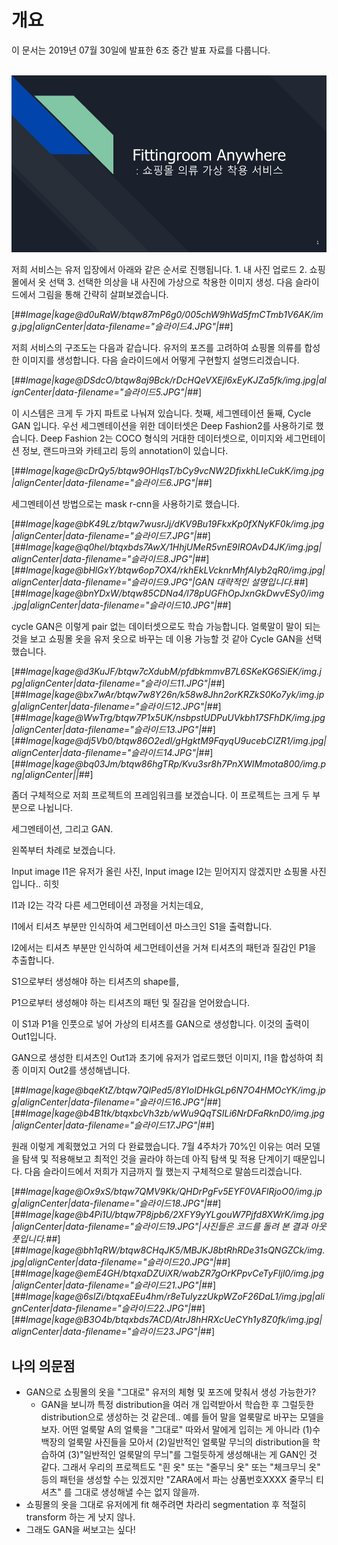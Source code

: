 ﻿# 개요
이 문서는 2019년 07월 30일에 발표한 6조 중간 발표 자료를 다룹니다.<br><br>


![slide01](img/190730/slide00.jpg)

저희 서비스는 유저 입장에서 아래와 같은 순서로 진행됩니다. 1. 내 사진 업로드 2. 쇼핑몰에서 옷 선택 3. 선택한 의상을 내 사진에 가상으로 착용한 이미지 생성.    다음 슬라이드에서 그림을 통해 간략히 살펴보겠습니다.

[##_Image|kage@d0uRaW/btqw87mP6g0/005chW9hWd5fmCTmb1V6AK/img.jpg|alignCenter|data-filename="슬라이드4.JPG"|_##]

저희 서비스의 구조도는 다음과 같습니다. 유저의 포즈를 고려하여 쇼핑몰 의류를 합성한 이미지를 생성합니다. 다음 슬라이드에서 어떻게 구현할지 설명드리겠습니다.

[##_Image|kage@DSdcO/btqw8aj9Bck/rDcHQeVXEjl6xEyKJZa5fk/img.jpg|alignCenter|data-filename="슬라이드5.JPG"|_##]

이 시스템은 크게 두 가지 파트로 나눠져 있습니다. 첫째, 세그멘테이션 둘째, Cycle GAN 입니다. 우선 세그멘테이션을 위한 데이터셋은 Deep Fashion2를 사용하기로 했습니다. Deep Fashion 2는 COCO 형식의 거대한 데이터셋으로, 이미지와 세그먼테이션 정보, 랜드마크와 카테고리 등의 annotation이 있습니다.

[##_Image|kage@cDrQy5/btqw9OHlqsT/bCy9vcNW2DfixkhLIeCukK/img.jpg|alignCenter|data-filename="슬라이드6.JPG"|_##]

세그멘테이션 방법으로는 mask r-cnn을 사용하기로 했습니다.

[##_Image|kage@bK49Lz/btqw7wusrJj/dKV9Bu19FkxKp0fXNyKF0k/img.jpg|alignCenter|data-filename="슬라이드7.JPG"|_##][##_Image|kage@q0hel/btqxbds7AwX/1HhjUMeR5vnE9IROAvD4JK/img.jpg|alignCenter|data-filename="슬라이드8.JPG"|_##][##_Image|kage@bHlGxY/btqw6op7OX4/rkhEkLVcknrMhfAIyb2qR0/img.jpg|alignCenter|data-filename="슬라이드9.JPG"|GAN 대략적인 설명입니다._##][##_Image|kage@bnYDxW/btqw85CDNa4/l78pUGFhOpJxnGkDwvESy0/img.jpg|alignCenter|data-filename="슬라이드10.JPG"|_##]

cycle GAN은 이렇게 pair 없는 데이터셋으로도 학습 가능합니다. 얼룩말이 말이 되는 것을 보고 쇼핑몰 옷을 유저 옷으로 바꾸는 데 이용 가능할 것 같아 Cycle GAN을 선택했습니다.

[##_Image|kage@d3KuJF/btqw7cXdubM/pfdbkmmvB7L6SKeKG6SiEK/img.jpg|alignCenter|data-filename="슬라이드11.JPG"|_##][##_Image|kage@bx7wAr/btqw7w8Y26n/k58w8Jhn2orKRZkS0Ko7yk/img.jpg|alignCenter|data-filename="슬라이드12.JPG"|_##][##_Image|kage@WwTrg/btqw7P1x5UK/nsbpstUDPuUVkbh17SFhDK/img.jpg|alignCenter|data-filename="슬라이드13.JPG"|_##][##_Image|kage@dj5Vb0/btqw86O2edI/gHgktM9FqyqU9ucebCIZR1/img.jpg|alignCenter|data-filename="슬라이드14.JPG"|_##][##_Image|kage@bq03Jm/btqw86hgTRp/Kvu3sr8h7PnXWIMmota800/img.png|alignCenter||_##]

좀더 구체적으로 저희 프로젝트의 프레임워크를 보겠습니다. 이 프로젝트는 크게 두 부분으로 나뉩니다.

세그멘테이션, 그리고 GAN.

왼쪽부터 차례로 보겠습니다.

Input image I1은 유저가 올린 사진, Input image I2는 믿어지지 않겠지만 쇼핑몰 사진입니다.. 히힛

I1과 I2는 각각 다른 세그먼테이션 과정을 거치는데요,

I1에서 티셔츠 부분만 인식하여 세그먼테이션 마스크인 S1을 출력합니다.

I2에서는 티셔츠 부분만 인식하여 세그먼테이션을 거쳐 티셔츠의 패턴과 질감인 P1을 추출합니다.

S1으로부터 생성해야 하는 티셔츠의 shape를,

P1으로부터 생성해야 하는 티셔츠의 패턴 및 질감을 얻어왔습니다.

이 S1과 P1을 인풋으로 넣어 가상의 티셔츠를 GAN으로 생성합니다. 이것의 출력이 Out1입니다.

GAN으로 생성한 티셔츠인 Out1과 초기에 유저가 업로드했던 이미지, I1을 합성하여 최종 이미지 Out2를 생성해냅니다.

[##_Image|kage@bqeKtZ/btqw7QlPed5/8YIoIDHkGLp6N7O4HMOcYK/img.jpg|alignCenter|data-filename="슬라이드16.JPG"|_##][##_Image|kage@b4B1tk/btqxbcVh3zb/wWu9QqTSILi6NrDFaRknD0/img.jpg|alignCenter|data-filename="슬라이드17.JPG"|_##]

원래 이렇게 계획했었고 거의 다 완료했습니다. 7월 4주차가 70%인 이유는 여러 모델을 탐색 및 적용해보고 최적인 것을 골라야 하는데 아직 탐색 및 적용 단계이기 때문입니다. 다음 슬라이드에서 저희가 지금까지 뭘 했는지 구체적으로 말씀드리겠습니다.

[##_Image|kage@Ox9xS/btqw7QMV9Kk/QHDrPgFv5EYF0VAFlRjoO0/img.jpg|alignCenter|data-filename="슬라이드18.JPG"|_##][##_Image|kage@b4Pi1U/btqw7P8jpb6/2XFY9yYLgouW7Pjfd8XWrK/img.jpg|alignCenter|data-filename="슬라이드19.JPG"|사진들은 코드를 돌려 본 결과 아웃풋입니다._##][##_Image|kage@bh1qRW/btqw8CHqJK5/MBJKJ8btRhRDe31sQNGZCk/img.jpg|alignCenter|data-filename="슬라이드20.JPG"|_##][##_Image|kage@emE4GH/btqxaDZUiXR/wabZR7gOrKPpvCeTyFIjl0/img.jpg|alignCenter|data-filename="슬라이드21.JPG"|_##][##_Image|kage@6slZi/btqxaEEu4hm/r8eTulyzzUkpWZoF26DaL1/img.jpg|alignCenter|data-filename="슬라이드22.JPG"|_##][##_Image|kage@B3O4b/btqxbds7ACD/AtrJ8hHRXcUeCYh1y8Z0fk/img.jpg|alignCenter|data-filename="슬라이드23.JPG"|_##]

## 나의 의문점

-   GAN으로 쇼핑몰의 옷을 "그대로" 유저의 체형 및 포즈에 맞춰서 생성 가능한가?
    -   GAN을 보니까 특정 distribution을 여러 개 입력받아서 학습한 후 그럴듯한 distribution으로 생성하는 것 같은데.. 예를 들어 말을 얼룩말로 바꾸는 모델을 보자. 어떤 얼룩말 A의 얼룩을 "그대로" 따와서 말에게 입히는 게 아니라 (1)수백장의 얼룩말 사진들을 모아서 (2)일반적인 얼룩말 무늬의 distribution을 학습하여 (3)"일반적인 얼룩말의 무늬"를 그럴듯하게 생성해내는 게 GAN인 것 같다. 그래서 우리의 프로젝트도 "흰 옷" 또는 "줄무늬 옷" 또는 "체크무늬 옷" 등의 패턴을 생성할 수는 있겠지만 "ZARA에서 파는 상품번호XXXX 줄무늬 티셔츠" 를 그대로 생성해낼 수는 없지 않을까.
-   쇼핑몰의 옷을 그대로 유저에게 fit 해주려면 차라리 segmentation 후 적절히 transform 하는 게 낫지 않나.
-   그래도 GAN을 써보고는 싶다!
